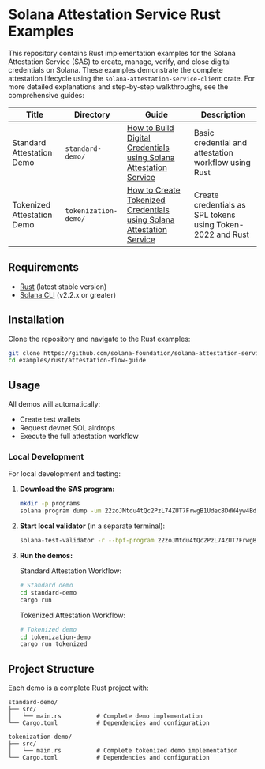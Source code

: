 # Solana Attestation Service Rust Examples

This repository contains Rust implementation examples for the Solana Attestation Service (SAS) to create, manage, verify, and close digital credentials on Solana. These examples demonstrate the complete attestation lifecycle using the `solana-attestation-service-client` crate. For more detailed explanations and step-by-step walkthroughs, see the comprehensive guides:

| Title | Directory | Guide | Description |
|-------|-----------|-------------|-------------|
| Standard Attestation Demo | `standard-demo/` | [How to Build Digital Credentials using Solana Attestation Service](https://attest.solana.com/docs/guides/rust/how-to-create-digital-credentials) | Basic credential and attestation workflow using Rust |
| Tokenized Attestation Demo | `tokenization-demo/` | [How to Create Tokenized Credentials using Solana Attestation Service](https://attest.solana.com/docs/guides/rust/tokenized-attestations) | Create credentials as SPL tokens using Token-2022 and Rust |


## Requirements

- [Rust](https://rustup.rs/) (latest stable version)
- [Solana CLI](https://solana.com/docs/intro/installation) (v2.2.x or greater)

## Installation

Clone the repository and navigate to the Rust examples:

```bash
git clone https://github.com/solana-foundation/solana-attestation-service
cd examples/rust/attestation-flow-guide
```

## Usage

All demos will automatically:
- Create test wallets
- Request devnet SOL airdrops  
- Execute the full attestation workflow

### Local Development

For local development and testing:

1. **Download the SAS program:**
   ```bash
   mkdir -p programs
   solana program dump -um 22zoJMtdu4tQc2PzL74ZUT7FrwgB1Udec8DdW4yw4BdG programs/sas.so
   ```

2. **Start local validator** (in a separate terminal):
   ```bash
   solana-test-validator -r --bpf-program 22zoJMtdu4tQc2PzL74ZUT7FrwgB1Udec8DdW4yw4BdG programs/sas.so
   ```

3. **Run the demos:**

   Standard Attestation Workflow:
   ```bash
   # Standard demo
   cd standard-demo
   cargo run
   ```

   Tokenized Attestation Workflow:

   ```bash
   # Tokenized demo
   cd tokenization-demo  
   cargo run tokenized
   ```

## Project Structure

Each demo is a complete Rust project with:

```
standard-demo/
├── src/
│   └── main.rs          # Complete demo implementation
└── Cargo.toml           # Dependencies and configuration

tokenization-demo/
├── src/
│   └── main.rs          # Complete tokenized demo implementation  
└── Cargo.toml           # Dependencies and configuration
```
